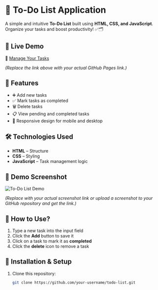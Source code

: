 # 📝 To-Do List Application

A simple and intuitive **To-Do List** built using **HTML, CSS, and JavaScript**. Organize your tasks and boost productivity! ✅🗂️  

## 🚀 Live Demo  
🔗 [Manage Your Tasks](https://your-username.github.io/todo-list/)  

*(Replace the link above with your actual GitHub Pages link.)*

## 📌 Features  
- ➕ Add new tasks  
- ✅ Mark tasks as completed  
- 🗑️ Delete tasks  
- 📋 View pending and completed tasks  
- 📱 Responsive design for mobile and desktop  

## 🛠️ Technologies Used  
- **HTML** – Structure  
- **CSS** – Styling  
- **JavaScript** – Task management logic  

## 📸 Demo Screenshot  
![To-Do List Demo](https://github.com/user-attachments/assets/d5f1c9fb-730a-4203-a97f-cdeef22d9ddb)

*(Replace with your actual screenshot link or upload a screenshot to your GitHub repository and get the link.)*

## 🎯 How to Use?  
1. Type a new task into the input field  
2. Click the **Add** button to save it  
3. Click on a task to mark it as **completed**  
4. Click the **delete** icon to remove a task  

## 🔧 Installation & Setup  
1. Clone this repository:  
   ```bash
   git clone https://github.com/your-username/todo-list.git
